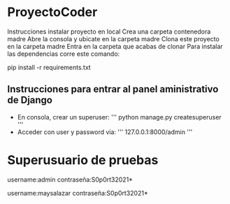 # ProyectoCoder

Instrucciones instalar proyecto en local
Crea una carpeta contenedora madre
Abre la consola y ubicate en la carpeta madre
Clona este proyecto en la carpeta madre
Entra en la carpeta que acabas de clonar
Para instalar las dependencias corre este comando:



pip install -r requirements.txt


## Instrucciones para entrar al panel aministrativo de Django
+ En consola, crear un superuser:
'''
python manage.py createsuperuser
'''
+ Acceder con user y password via:
'''
127.0.0.1:8000/admin
'''

# Superusuario de pruebas
username:admin
contraseña:S0p0rt32021*

username:maysalazar
contraseña:S0p0rt32021*